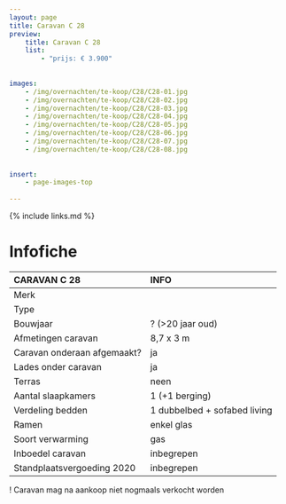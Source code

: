 ```yaml
---
layout: page
title: Caravan C 28
preview: 
    title: Caravan C 28
    list:
        - "prijs: € 3.900"
        
        
images:
    - /img/overnachten/te-koop/C28/C28-01.jpg
    - /img/overnachten/te-koop/C28/C28-02.jpg
    - /img/overnachten/te-koop/C28/C28-03.jpg
    - /img/overnachten/te-koop/C28/C28-04.jpg
    - /img/overnachten/te-koop/C28/C28-05.jpg
    - /img/overnachten/te-koop/C28/C28-06.jpg
    - /img/overnachten/te-koop/C28/C28-07.jpg
    - /img/overnachten/te-koop/C28/C28-08.jpg
    
    
insert:
    - page-images-top
    
---
```


{% include links.md %}



# Infofiche 

CARAVAN C 28                | INFO        | 
:---------------------------|:------------|
Merk                        | 
Type                        |
Bouwjaar                    |? (>20 jaar oud)
Afmetingen caravan          |8,7 x 3 m
Caravan onderaan afgemaakt? |ja
Lades onder caravan         |ja
Terras                      |neen
Aantal slaapkamers          |1 (+1 berging)
Verdeling bedden            |1 dubbelbed + sofabed living
Ramen                       |enkel glas
Soort verwarming            |gas
Inboedel caravan            |inbegrepen
Standplaatsvergoeding 2020  |inbegrepen

! Caravan mag na aankoop niet nogmaals verkocht worden